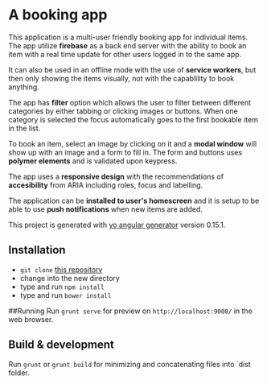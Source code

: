 # A booking app

This application is a multi-user friendly booking app for individual items. The app utilize **firebase** as a back end server with the ability to book an item with a real time update for other users logged in to the same app.

It can also be used in an offline mode with the use of **service workers**, but then only showing the items visually, not with the capablility to book anything.

The app has **filter** option which allows the user to filter between different categories by either tabbing or clicking images or buttons. When one category is selected the focus automatically goes to the first bookable item in the list.

To book an item, select an image by clicking on it and a **modal window** will show up with an image and a form to fill in. The form and buttons uses **polymer elements** and is validated upon keypress. 

The app uses a **responsive design** with the recommendations of **accesibility** from ARIA including roles, focus and labelling.

The application can be **installed to user's homescreen** and it is setup to be able to use **push notifications** when new items are added.

This project is generated with [yo angular generator](https://github.com/yeoman/generator-angular) version 0.15.1.

## Installation

* `git clone` [this repository](https://github.com/lhellborg/restaurantReview)
* change into the new directory
* type and run `npm install`
* type and run `bower install`

##Running
Run `grunt serve` for preview on `http://localhost:9000/` in the web browser.

## Build & development

Run `grunt` or `grunt build` for minimizing and concatenating files into `dist folder.